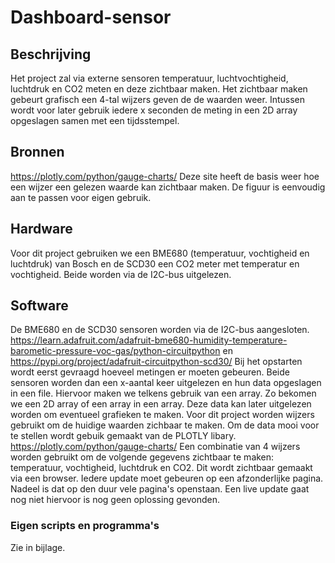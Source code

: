 # Dashboard-sensor
## Beschrijving
Het project zal via externe sensoren temperatuur, luchtvochtigheid, luchtdruk en CO2 meten en deze zichtbaar maken.
Het zichtbaar maken gebeurt grafisch een 4-tal wijzers geven de de waarden weer.
Intussen wordt voor later gebruik iedere x seconden de meting in een 2D array opgeslagen samen met een tijdsstempel.

## Bronnen
https://plotly.com/python/gauge-charts/
Deze site heeft de basis weer hoe een wijzer een gelezen waarde kan zichtbaar maken. De figuur is eenvoudig aan te passen voor eigen gebruik.

## Hardware
Voor dit project gebruiken we een BME680 (temperatuur, vochtigheid en luchtdruk) van Bosch en de SCD30 een CO2 meter met temperatur en vochtigheid. 
Beide worden via de I2C-bus uitgelezen.
 
## Software
De BME680 en de SCD30 sensoren worden via de I2C-bus aangesloten.
https://learn.adafruit.com/adafruit-bme680-humidity-temperature-barometic-pressure-voc-gas/python-circuitpython en
https://pypi.org/project/adafruit-circuitpython-scd30/
Bij het opstarten wordt eerst gevraagd hoeveel metingen er moeten gebeuren. 
Beide sensoren worden dan een x-aantal keer uitgelezen en hun data opgeslagen in een file. Hiervoor maken we telkens gebruik van een array. 
Zo bekomen we een 2D array of een array in een array. Deze data kan later uitgelezen worden om eventueel grafieken te maken. 
Voor dit project worden wijzers gebruikt om de huidige waarden zichbaar te maken.
Om de data mooi voor te stellen wordt gebuik gemaakt van de PLOTLY libary. https://plotly.com/python/gauge-charts/
Een combinatie van 4 wijzers worden gebruikt om de volgende gegevens zichtbaar te maken: temperatuur, vochtigheid, luchtdruk en CO2.
Dit wordt zichtbaar gemaakt via een browser. Iedere update moet gebeuren op een afzonderlijke pagina. 
Nadeel is dat op den duur vele pagina's openstaan. Een live update gaat nog niet hiervoor is nog geen oplossing gevonden.

### Eigen scripts en programma's
Zie in bijlage.
